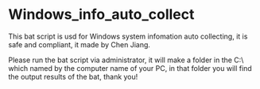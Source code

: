 # Windows_info_auto_collect
This bat script is usd for Windows system infomation auto collecting, it is safe and compliant, it made by Chen Jiang.

Please run the bat script via administrator, it will make a folder in the C:\ which named by the computer name of your PC,
in that folder you will find the output results of the bat, thank you!

